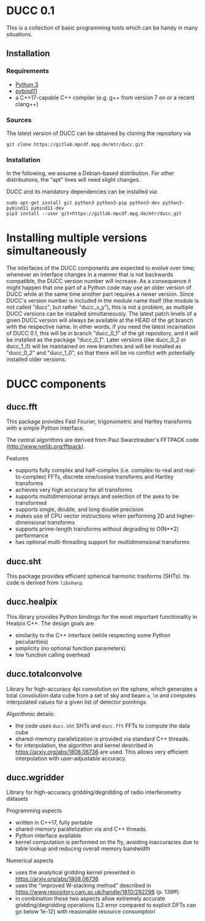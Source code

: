 DUCC 0.1
========

This is a collection of basic programming tools which can be handy in many
situations.


Installation
------------

### Requirements

- [Python 3](https://www.python.org/)
- [pybind11](https://github.com/pybind/pybind11)
- a C++17-capable C++ compiler (e.g. g++ from version 7 on or a recent clang++)

### Sources

The latest version of DUCC can be obtained by cloning the repository via

    git clone https://gitlab.mpcdf.mpg.de/mtr/ducc.git

### Installation

In the following, we assume a Debian-based distribution. For other
distributions, the "apt" lines will need slight changes.

DUCC and its mandatory dependencies can be installed via:

    sudo apt-get install git python3 python3-pip python3-dev python3-pybind11 pybind11-dev
    pip3 install --user git+https://gitlab.mpcdf.mpg.de/mtr/ducc.git


Installing multiple versions simultaneously
===========================================

The interfaces of the DUCC components are expected to evolve over time; whenever
an interface changes in a manner that is not backwards compatible, the DUCC
version number will increase. As a consequence it might happen that one part of
a Python code may use an older version of DUCC while at the same time another
part requires a newer version. Since DUCC's version number is included in the
module name itself (the module is not called "ducc", but rather "ducc_x_y"),
this is not a problem, as multiple DUCC versions can be installed
simultaneously.
The latest patch levels of a given DUCC version will always be available at the
HEAD of the git branch with the respective name. In other words, if you need
the latest incarnation of DUCC 0.1, this will be in branch "ducc_0_1" of the
git repository, and it will be installed as the package "ducc_0_1".
Later versions (like ducc_0_2 or ducc_1_0) will be maintained on new branches
and will be installed as "ducc_0_2" and "ducc_1_0", so that there will be no
conflict with potentially installed older versions.


DUCC components
===============

ducc.fft
--------

This package provides Fast Fourier, trigonometric and Hartley transforms with a
simple Python interface.

The central algorithms are derived from Paul Swarztrauber's FFTPACK code
(http://www.netlib.org/fftpack).

Features
- supports fully complex and half-complex (i.e. complex-to-real and
  real-to-complex) FFTs, discrete sine/cosine transforms and Hartley transforms
- achieves very high accuracy for all transforms
- supports multidimensional arrays and selection of the axes to be transformed
- supports single, double, and long double precision
- makes use of CPU vector instructions when performing 2D and higher-dimensional
  transforms
- supports prime-length transforms without degrading to O(N**2) performance
- has optional multi-threading support for multidimensional transforms


ducc.sht
--------

This package provides efficient spherical harmonic trasforms (SHTs). Its code
is derived from `libsharp`.


ducc.healpix
------------

This library provides Python bindings for the most important
functionality in Healpix C++. The design goals are
- similarity to the C++ interface (while respecting some Python peculiarities)
- simplicity (no optional function parameters)
- low function calling overhead


ducc.totalconvolve
------------------

Library for high-accuracy 4pi convolution on the sphere, which generates a
total convolution data cube from a set of sky and beam `a_lm` and computes
interpolated values for a given list of detector pointings.

Algorithmic details:
- the code uses `ducc.sht` SHTs and `ducc.fft` FFTs to compute the data cube
- shared-memory parallelization is provided via standard C++ threads.
- for interpolation, the algorithm and kernel described in
  https://arxiv.org/abs/1808.06736 are used. This allows very efficient
  interpolation with user-adjustable accuracy.


ducc.wgridder
-------------

Library for high-accuracy gridding/degridding of radio interferometry datasets

Programming aspects
- written in C++17, fully portable
- shared-memory parallelization via and C++ threads.
- Python interface available
- kernel computation is performed on the fly, avoiding inaccuracies
  due to table lookup and reducing overall memory bandwidth

Numerical aspects
- uses the analytical gridding kernel presented in
  https://arxiv.org/abs/1808.06736
- uses the "improved W-stacking method" described in
  https://www.repository.cam.ac.uk/handle/1810/292298 (p. 139ff)
- in combination these two aspects allow extremely accurate gridding/degridding
  operations (L2 error compared to explicit DFTs can go below 1e-12) with
  reasonable resource consumption
